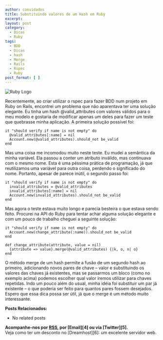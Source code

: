 ```yaml
---
author: convidados
title: Substituindo valores de um Hash em Ruby
excerpt:
layout: post
category:
  - Dicas
  - Ruby
tags:
  - BDD
  - Dicas
  - hash
  - Merge
  - Rails
  - Rspec
  - Ruby
post_format: [ ]
---
```

![Ruby Logo][1]

Recentemente, ao criar utilizar o rspec para fazer BDD num projeto em Ruby on Rails, encontrei um problema que não aparentava ter uma solução elegante. Eu tinha um hash @valid_attributes com valores válidos para o meu modelo e gostaria de modificar apenas um deles para fazer um teste que quebrasse minha aplicação. A primeira solução possível foi: 

    it "should verify if name is not empty" do
      @valid_attributes[:name] = nil
      Account.new(@valid_attributes).should_not be_valid
    end
    

Mas uma coisa me incomodou muito neste teste. Eu mudei a semântica da minha variável. Ela passou a conter um atributo inválido, mas continuava com o mesmo nome. Esta é uma péssima prática de programação, já que reutilizamos uma variável para outra coisa, perdendo o significado do nome. Portanto, apesar de parece inútil, o segundo passo foi: 

    it "should verify if name is not empty" do
      invalid_attributes = @valid_attributes
      invalid_attributes[:name] = nil
      Account.new(invalid_attributes).should_not be_valid
    end
    

Mas agora o teste estava muito longo e parecia besteira o que estava sendo feito. Procurei na API do Ruby para tentar achar alguma solução elegante e com um pouco de trabalho cheguei a seguinte solução: 

    it "should verify if name is not empty" do
      Account.new(change_attribute(:name)).should_not be_valid
    end
    
    def change_attribute(attribute, value = nil)
      {attribute => value}.merge(@valid_attributes) {|k, o, n| o}
    end
    

O método merge de um hash permite a fusão de um segundo hash ao primeiro, adicionando novos pares de chave – valor e substituindo os valores das chaves já existentes, mas se passarmos um bloco (como no exemplo acima) podemos escolher qual valor iremos utilizar para chaves repetidas. Indo um pouco além do usual, minha idéia foi substituir um par já existente – o que poderia ser feito para quantos pares fossem desejados. Espero que essa dica possa ser útil, já que o merge é um método muito interessante. 

**Posts Relacionados:** 
*   No related posts









**Acompanhe-nos por [ RSS][3], por [Email][4] ou via [Twitter][5].**  
Veja como ter um desconto no [Dreamhost][6]: um excelente servidor web.

 [1]: http://vidageek.net/wp-content/uploads/2009/02/ruby-logo.gif
 [2]: https://twitter.com/share
 [3]: http://feeds.feedburner.com/VidaGeek



